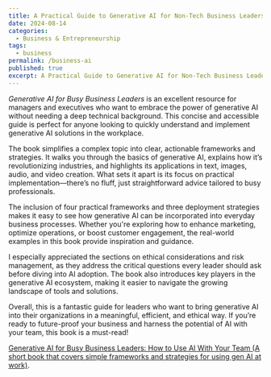 ```yaml
---
title: A Practical Guide to Generative AI for Non-Tech Business Leaders
date: 2024-08-14
categories:
  - Business & Entrepreneurship
tags:
  - business
permalink: /business-ai
published: true
excerpt: A Practical Guide to Generative AI for Non-Tech Business Leaders
---
```

*Generative AI for Busy Business Leaders* is an excellent resource for managers and executives who want to embrace the power of generative AI without needing a deep technical background. This concise and accessible guide is perfect for anyone looking to quickly understand and implement generative AI solutions in the workplace.  

The book simplifies a complex topic into clear, actionable frameworks and strategies. It walks you through the basics of generative AI, explains how it’s revolutionizing industries, and highlights its applications in text, images, audio, and video creation. What sets it apart is its focus on practical implementation—there’s no fluff, just straightforward advice tailored to busy professionals.  

The inclusion of four practical frameworks and three deployment strategies makes it easy to see how generative AI can be incorporated into everyday business processes. Whether you're exploring how to enhance marketing, optimize operations, or boost customer engagement, the real-world examples in this book provide inspiration and guidance.  

I especially appreciated the sections on ethical considerations and risk management, as they address the critical questions every leader should ask before diving into AI adoption. The book also introduces key players in the generative AI ecosystem, making it easier to navigate the growing landscape of tools and solutions.  

Overall, this is a fantastic guide for leaders who want to bring generative AI into their organizations in a meaningful, efficient, and ethical way. If you’re ready to future-proof your business and harness the potential of AI with your team, this book is a must-read!

[Generative AI for Busy Business Leaders: How to Use AI With Your Team (A short book that covers simple frameworks and strategies for using gen AI at work)](https://amzn.to/436CyX3).